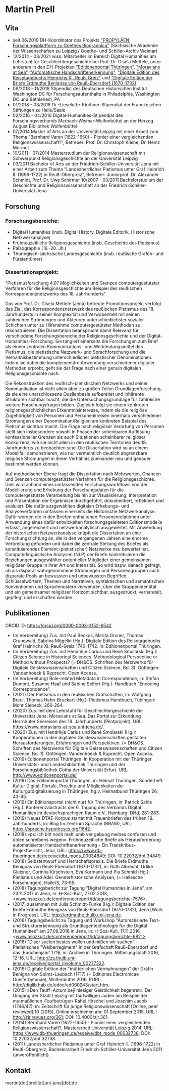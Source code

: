 
# Martin Prell

## Vita
* seit 06/2019 DH-Koordinator des Projekts ["PROPYLÄEN: Forschungsplattform zu Goethes Biographica"](https://goethe-biographica.de/) (Sächsische Akademie der Wissenschaften zu Leipzig / Goethe- und Schiller-Archiv Weimar)
* 12/2014 - 03/2021 wiss. Mitarbeiter im Bereich Digital Humanities am Lehrstuhl für Geschlechtergeschichte bei Prof. Dr. Gisela Mettele, unter anderem in den DH-Projekten ["Editionenportal Thüringen"](http://www.editionenportal.de/), ["Moravians at Sea"](https://www.moravians-at-sea.uni-jena.de/), ["Automatische Handschriftenerkennung"](https://www.gw.uni-jena.de/fakult%C3%A4t/historisches+institut/bereiche/geschlechtergeschichte/projekte/automatische+handschriftenerkennung+fr%C3%BChneuzeitlicher+briefe+von+frauen), ["Digitale Edition des Reisetagebuchs Heinrichs XI. Reuß-Greiz"](https://www.gw.uni-jena.de/edition_reisetagebuch) und ["Digitale Edition der Briefe Erdmuthe Benignas von Reuß-Ebersdorf (1670-1732)](http://erdmuthe.thulb.uni-jena.de/erdmuthe-digitale-edition/start.html)
* 09/2018 - 11/2018 Stipendiat des Deutschen Historischen Institut Washington DC für Forschungsaufenthalte in Philadelphia, Washington DC und Bethlehem, PA
* 01/2018 - 03/2018 Dr.-Lieselotte-Kirchner-Stipendiat der Franckeschen Stiftungen zu Halle/Saale
* 02/2016 - 04/2016 Digital-Humanities-Stipendiat des Forschungsverbunds Marbach-Weimar-Wolfenbüttel an der Herzog August Bibliothek Wolfenbüttel
* 07/2014 Master of Arts an der Universität Leipzig mit einer Arbeit zum Thema "Bernhard Varen (1622-1650) - Pionier einer vergleichenden Religionswissenschaft?", Betreuer: Prof. Dr. Christoph Kleine, Dr. Heinz Mürmel
* 10/2011 - 07/2014 Masterstudium der Religionswissenschaft mit Schwerpunkt Religionsgeschichte an der Universität Leipzig
* 03/2011 Bachelor of Arts an der Friedrich-Schiller-Universität Jena mit einer Arbeit zum Thema "Landesherrlicher Pietismus unter Graf Heinrich II. (1696-1722) in Reuß-Obergreiz", Betreuer: Juniorprof. Dr. Alexander Schmidt, Prof. Dr. Uwe Schirmer
10/2007 - 03/2011 Bachelorstudium der Geschichte und Religionswissenschaft an der Friedrich-Schiller-Universität Jena

## Forschung

### Forschungsbereiche:
* Digital Humanities (insb. Digital History, Digitale Editorik, Historische Netzwerkanalyse)
* Frühneuzeitliche Religionsgeschichte (insb. Geschichte des Pietismus)
* Paläographie (16.-20. Jh.)
* Thüringisch-sächsische Landesgeschichte (insb. reußische Grafen- und Fürstentümer)

### Dissertationsprojekt: 

"Pietismusforschung 4.0? Möglichkeiten und Grenzen computergestützter Verfahren für die Religionsgeschichte am Beispiel des reußischen Korrespondenznetzwerks des 18. Jahrhunderts"

Das von Prof. Dr. Gisela Mettele (Jena) betreute Promotionsprojekt verfolgt das Ziel, das Korrespondenznetzwerk des reußischen Pietismus des 18. Jahrhunderts in seiner Komplexität und Verwobenheit mit seinen zahlreichen Strömungen und Akteuren unterschiedlichster sozialer Schichten unter zu Hilfenahme computergestützter Methoden zu rekonstruieren. Die Dissertation beansprucht damit Relevanz für verschiedene Forschungsbereiche der Religionsgeschichte und der Digital-Humanities-Forschung. Sie tangiert einerseits die Forschungen zum Brief als einem zentralen Kommunikations- und Weltdeutungsmittel des Pietismus, die pietistische Netzwerk- und Sprachforschung und die Verhältnisbestimmung unterschiedlicher pietistischer Denominationen. Indem sie dabei die komplementäre Anwendung verschiedener digitaler Methoden erprobt, geht sie der Frage nach einer genuin digitalen Religionsgeschichte nach.

Die Rekonstruktion des reußisch-pietistischen Netzwerks und seiner Kommunikation ist nicht allein aber zu großen Teilen Grundlagenforschung, da sie eine unerschlossene Quellenbasis aufbereitet und inhärente Strukturen sichtbar macht, die die Untersuchungsgrundlage für zahlreiche weitere Forschungsfragen bilden. Zugleich folgt sie einem konkreten religionsgeschichtlichen Erkenntnisinteresse, indem sie die religiöse Zugehörigkeit von Personen und Personenkreisen innerhalb verschiedener Strömungen einer Denomination/Religion am konkreten Beispiel des Pietismus sichtbar macht. Die Frage nach religiöser Verortung von Personen stellt sich insbesondere sowohl in Phasen der scheinbaren Auflösung konfessioneller Grenzen als auch Situationen scheinbarer religiöser Konkurrenz, wie sie nicht allein in den reußischen Territorien des 18. Jahrhunderts zu beobachten sind. Die Dissertation wird so an einem Modellfall demonstrieren, wie nur vermeintlich deutlich abgrenzbare religiöse Strömungen in ihrem Verhätlnis zueinander neu und genauer bestimmt werden können.

Auf methodischer Ebene fragt die Dissertation nach Mehrwerten, Chancen und Grenzen computergestützter Verfahren für die Religionsgeschichte. Dies wird anhand eines umfassenden Forschungsworkflows von der Modellierung und Erhebung der Forschungsdaten für die computergestützte Verarbeitung bis hin zur Visualisierung, Interpretation und Präsentation der Ergebnisse durchgeführt, dokumentiert, reflektiert und evaluiert. Die dafür ausgewählten digitalen Erhebungs- und Analyseverfahren umfassen einerseits die Historische Netzwerkanalyse. Dafür werden die in den Briefen enthaltenen Personenrelationen unter Anwendung eines dafür entwickelten forschungsgeleiteten Editionsmodells erfasst, angereichert und netzwerkanalytisch ausgewertet. Mit Anwendung der historischen Netzwerkanalyse knüpft die Dissertation an eine Forschungsrichtung an, die in den vergangenen Jahren eine enorme Verbreitung gefunden und dabei die zentrale Stellung des Briefes als konstituierendes Element (pietistischer) Netzwerke neu bewertet hat. Computerlinguistische Analysen (NLP) der Briefe konkretisieren die Beziehungen ausgewählter potentieller Mitglieder einer gemeinsamen religiösen Gruppe in ihrer Art und Intensität. So wird bspw. danach gefragt, ob als disparat wahrgenommene Strömungen und Personengruppen auch disparate Pools an bewussten und unbewussten Begriffen, Schlüsselwörtern, Themen und Narrativen, syntaktischen und semantischen Konventionen und Sprachmustern verwenden, über die Gruppenidentität und ein gemeinsamer religiöser Horizont sichtbar, ausgedrückt, verhandelt, gepflegt und erschaffen werden.


## Publikationen
ORCID ID: https://orcid.org/0000-0003-3152-6542

* (In Vorbereitung) Zus. mit Paul Beckus, Marita Gruner, Thomas Grunewald, Sabrina Mögelin (Hg.): Digitale Edition des Reisetagebuchs Graf Heinrichs XI. Reuß-Greiz 1740-1742. In: Editionenportal Thüringen.
* (In Vorbereitung) Zus. mit Hendrikje Carius und René Smolarski (Hg.): Citizen Science in Historical Sciences. Methodological Perspective or Method without Prospects? (= DH&CS. Schriften des Netzwerks für Digitale Geisteswissenschaften und Citizen Science, Bd. 3). Göttingen: Vandenhoeck & Ruprecht. Open Access.
* (In Vorbereitung) Role-related Metadata in Correspondence, in: Stefan Dumont, Susanne Haaf und Sabine Seifert (Hg.): Handbuch "Encoding Correspondence".
* (2021) Der Pietismus in den reußischen Grafschaften, in: Wolfgang Breul, Thomas Hahn-Bruckart (Hg.): Pietismus Handbuch, Tübingen: Mohr Siebeck, 260-264.
* (2020) Zus. mit dem Lehrstuhl für Geschlechtergeschichte der Universität Jena: Moravians at Sea. Das Portal zur Erkundung Herrnhuter Seereisen des 18. Jahrhunderts (Pilotprojekt). URL: https://www.moravians-at-sea.uni-jena.de/.
* (2020) Zus. mit Hendrikje Carius und René Smolarski (Hg.): Kooperationen in den digitalen Geisteswissenschaften gestalten. Herausforderungen, Erfahrungen und Perspektiven. (= DH&CS. Schriften des Netzwerks für Digitale Geisteswissenschaften und Citizen Science, Bd. 1). Göttingen: Vandenhoeck & Ruprecht. Open Access.
* (2019) Editionenportal Thüringen. In Kooperation mit der Thüringer Universitäts- und Landesbibliothek Thüringen und der Forschungsbibliothek Gotha der Universität Erfurt. URL: http://www.editionenportal.de/
* (2019) Das Editionenportal Thüringen, in: Heimat Thüringen, Sonderheft: Kultur Digital: Portale, Projekte und Möglichkeiten der Kulturgutdigitalisierung in Thüringen, hg.v. Heimatbund Thüringen 26, 43-45.
* (2019) Ein Editionsportal (nicht nur) für Thüringen, in: Patrick Sahle (Hg.): Konferenzabstracts der 6. Tagung des Verbands Digital Humanities im deutschsprachigen Raum e.V., Hamburg: DHd, 281-283.
* (2019) Neues DTAE-Korpus startet mit Frauenbriefen des frühen 18. Jahrhunderts, in: Blog Im Zentrum Sprache (BBAW), URL: https://sprache.hypotheses.org/1642.
* (2018) »ps: ich bitt noch mahl umb ver gebung meines confusen und üblen schreibens wegen«. Frühneuzeitliche Briefe als Herausforderung automatisierter Handschriftenerkennung - Ein Transkribus-Projektbericht, Jena, URL: https://www.db-thueringen.de/receive/dbt_mods_00034849; DOI: 10.22032/dbt.34849
* (2018) Selbstentwurf und Herrschaftspraxis. Die Briefe Erdmuthe Benignas von Reuß-Ebersdorf (1670-1732), in: Ruth Albrecht, Urlike Gleixner, Corinna Kirschstein, Eva Kormann und Pia Schmid (Hg.): Pietismus und Adel. Genderhistorische Analysen, (= Hallesche Forschungen), Halle/S, 73-95.
* (2018) Tagungsbericht zur Tagung "Digital Humanities in Jena", am 23.11.2017 in Jena, in: H-Soz-Kult, 27.02.2018, <www.hsozkult.de/conferencereport/id/tagungsberichte-7576>.
* (2017) zusammen mit Julia Schmidt-Funke (Hg.): Digitale Edition der Briefe Erdmuthe Benignas von Reuß-Ebersdorf (1670-1732), Jena [Work in Progress]. URL: http://erdmuthe.thulb.uni-jena.de.
* (2016) Tagungsbericht zu Tagung und Workshop "Automatisierte Text- und Strukturerkennung als Grundlagentechnologie für die Digital Humanities" am 27.09.2016 in Jena, in: H-Soz-Kult, 17.11.2016, <www.hsozkult.de/conferencereport/id/tagungsberichte-6821>.
* (2016) "Diser seelen bestes wollen und mißen wir suchen" - Pietistisches "Weiberregiment" in der Grafschaft Reuß-Ebersdorf und das ,Epochenjahr' 1716, in: Archive in Thüringen. Mitteilungsblatt 2016, 12-16, URL: http://zs.thulb.uni-jena.de/receive/jportal_jpvolume_00277322.
* (2016) Digitale Edition der "mütterlichen Vermahnungen" der Gräfin Benigna von Solms-Laubach (1717) (= Editiones Electronicae Guelferbytanae), Wolfenbüttel 2016, PURL: http://diglib.hab.de/edoc/ed000243/start.htm.
* (2015) »Den Tauff=Actum beÿ hiesiger Geistlichkeit begehret«. Der Umgang der Stadt Leipzig mit taufwilligen Juden am Beispiel der mutmaßlichen ›Taufbetrüger‹ Rahel Hirschel und Joachim Jacob (1746/47), in: Zeitschrift für junge Religionswissenschaft [Online, peer reviewed] 10 (2015), Online erschienen am: 01 September 2015, URL : http://zjr.revues.org/361; DOI: 10.4000/zjr.361.
* (2014) Bernhard Varen (1622-1650) - Pionier einer vergleichenden Religionswissenschaft?, Masterarbeit Universität Leipzig 2014, URL: https://www.db-thueringen.de/receive/dbt_mods_00032738; DOI: 10.22032/dbt.32738.
* (2011) Landesherrlicher Pietismus unter Graf Heinrich II. (1696-1722) in Reuß-Obergreiz, Bachelorarbeit Friedrich-Schiller-Universität Jena 2011 (unveröffentlicht).

<!-- Tagungsorganisationen und Vorträge (Auswahl):

* (2021) Organisation der internationalen digitalen Konferenz "Digital Humanities and Gender History" am 5., 12., 19. und 26. Februar (gemeinsam mit Gisela Mettele und Pia Marzell)
* (2020) Organisation des digitalen Workshops "Transcribing − Encoding − Annotating: New Approaches of Technology and Methodology for Historical Sources in Crowd Sourcing and Citizen Science" am 26. und 27. November (gemeinsam mit Hendrikje Carius)
* (2020) Organsiation und Moderation des Panels „Altbausanierung mit Niveau – die Digitalisierung gedruckter Editionen“ im Rahmen der Tagung des Verbands Digital Humanities im deutschsprachigen Raum (Dhd) 2020, Paderborn (gemeinsam mit Thomas Stäcker, Torsten Schaßen, Frederike Neuber, Dominik Kasper, Max Grüntgens und Martina Gödel)
* (2019) Vortrag "Historical Sources of Women in the Digital Humanities - Overview and Automated Text Analysis" auf der Internationale Summer School der Digitalen Akademie Mainz -> Folien [pdf, 3 mb]
* (2018) Vortrag "Ein generisches Editionsportal (nicht nur) für Thüringen" im Rahmen des Workshops "(Digitale) Publikationsformen" der AG eHumanities in der Sächsischen Akademie der Wissenschaften zu Leipzig (gemeinsam mit Julia Schmidt-Funke)
* (2018) Vortrag zu "Die Bestimmung von Emotionen in Briefen pietistischer Schreiber*innen mit Hilfe computergestützter Verfahren" auf dem V. Internationalen Kongress für Pietismusforschung, 26.-29 August 2018 in Halle/Saale
* (2018) Organisation des Fachtages Digital Humanities in Thüringen zum Thema "Daten vernetzen, Ressourcen verknüpfen. Neue Herausforderungen für den digitalen Wandel (nicht nur) in Thüringen", 9. August in Gotha (zusammen mit Hendrikje Carius, Swantje Dogunke und Julia Schmidt-Funke), Tagungsbericht: www.hsozkult.de/conferencereport/id/tagungsberichte-8015
* (2017) Organisation des Thementages "Digital Humanities in Jena", 23. November, Jena (zusammen mit dem DHnet Jena); Tagungsbericht: www.hsozkult.de/conferencereport/id/tagungsberichte-7576
* (2017) Organisation des Workshops "Editionsportale" vom 3. bis 4. August an der Universität Jena (zusammen mit Julia Schmidt-Funke) und Vortrag mit dem Titel "Das Editionsportal Thüringen - Idee, Ziele, Herausforderungen", Tagungsbericht: www.hsozkult.de/conferencereport/id/tagungsberichte-7350
* (2015) Organisation des Workshops "Virtuelle Infrastrukturen für digitale Editionen. Entwicklungen, Perspektiven und Projekte" vom 12.-14. November 2015 an der Forschungsbibliothek Gotha (zusammen mit Hendrikje Carius, Forschungsbibliothek Gotha), Tagungsbericht: http://www.hsozkult.de/conferencereport/id/tagungsberichte-6575
* (2015) Vortrag zum Thema "Digitale Edition der Briefe Erdmuthe Benignas von Reuß-Ebersdorf (1670-1732)" auf der Tagung "Digitale Metamorphose: Digital Humanities und Editionswissenschaft" vom 2.-4. November 2015 in der Herzog August Bibliothek Wolfenbüttel
* (2015) Vortrag zum Thema "Selbstentwurf und Herrschaftspraxis. Die Briefe Erdmuthe Benignas von Reuß-Ebersdorf (1670-1732)" auf Interdisziplinärer Tagung "Gender - Pietismus - Adel" vom 21.-24. Oktober 2015 in den Franckeschen Stiftungen zu Halle.
* (2015) Vortrag zum Thema "Digitale Edition der Briefe Erdmuthe Benignas von Reuß-Ebersdorf" auf "22. Jahrestagung der ITUG" (international tustep user group) vom 7. bis 9. Oktober 2015 im Goethe- und Schiller-Archiv Weimar
* (2015) Organisation der Tagung "Digital-Humanities in Thüringen" am 23. Juni 2015 an der Universität Erfurt (zusammen mit Hendrikje Carius, Forschungsbibliothek Gotha)

Funktionen
* Gründungsmitglied des DHnet Jena
* Mitglied in der AG Digitale Geschichtswissenschaft im VHD
* Mitglied in der AG Digital Humanities Mitteldeutschland
* Mitglied im Facharbeitskreis "Digitale Geisteswissenschaften in Sachsen"
* Mitglied im "Netzwerk für Historische Grundwissenschaften" (NHG) der "Arbeitsgemeinschaft für Historische Grundwissenschaften" (AHiG)
* Mitglied im Arbeitskreis "Gender und Pietismus" am Interdisziplinären Zentrum für Pietismusforschung in Halle/Saale
* Mitglied im Netzwerk für digitale Geisteswissenschaften und Citizen Science

Lehre
Wintersemester 2020/21
* Lehreinheit: "Digitale Editionen und XML-TEI" im Rahmen des Seminars "Unterwegs in der Frühen Neuzeit. Ein digitales Projektseminar" von Prof. Dr. Julia Schmidt-Funke an der Friedrich-Alexander-Universität Erlangen-Nürnberg
* Lehreinheit: "HTML: Grundlagen und Anwendung" in der Übung "Erfahrungen von Frauen auf Schiffsreisen. Übung zur Transkription eines Reisetagebuchs des 18. Jahrhunderts" von Prof. Dr. Gisela Mettele an der FSU Jena

Sommersemester 2019
* Seminar: Einführung in Methoden, Techniken und Werkzeuge der Digitalen Geschichtswissenschaft
Der Digital Turn hat die Geistes- und Kulturwissenschaften vollends erfasst und gestaltet diese unter dem Label Digital Humanities zunehmend mit. Im Seminar werden wir uns damit beschäftigen, was sich hinter diesem Begriff verbirgt und wie sich die Anwendung digitaler Methoden und Techniken auf die Geschichtswissenschaft im Speziellen, bspw. ihre Erkenntnisinteressen, Methoden und Heuristiken sowie Arbeitsweisen und Fähigkeiten der Forschenden auswirkt. Indem zentrale Techniken und Methoden der Digital-History-Forschung kennengelernt werden (bspw. Digitalisierung und Aufbereitung historischer Quellen, automatische Volltexterkennung und -annotation, Digitale Editorik, Quantitative Analysen, Entitätenerkennung, Semantische Technologien, Historische Netzwerkanalyse, Geographische Informationssysteme, Datenvisualisierung etc.) soll der Anspruch der sich zunehmend als eigenständiger Forschungsbereich etablierenden Digital-History-Forschung kritisch hinterfragt und dabei deren Mehrwerte und Stärken aber auch Grenzen herausgearbeitet werden. Da die Digital Humanities ein stark international geprägter Forschungsbereich sind, wird - neben dem Interesse an digitalen Arbeitsweisen - die Bereitschaft zum Lesen englischsprachiger Texte vorausgesetzt. In der begleitenden Übung sollen die im Seminar besprochenen Techniken in der Praxis angewendet und eingeübt werden.

* Übung: Anwendung grundlegender Techniken und Werkzeuge der Digitalen Geschichtswissenschaft
Ergänzend zum Seminar "Einführung in Methoden, Techniken und Werkzeuge der Digitalen Geschichtswissenschaft" werden in der Übung zentrale Fertigkeiten aus dem Bereich der Digital History in der Praxisanwendung selbst ausprobiert und eingeübt, mit denen historische Quellen unter Zuhilfenahme digitaler Werkzeuge rekonstruiert, aufbereitet, verarbeitet, analysiert und publiziert werden können. Dazu gehören unter anderem Techniken der Volltexterkennung mittels OCR/HTR, der Texterfassung und -annotation mittels XML/TEI, der Texttransformation mittels XSLT, der Textpublikation mittels HTML sowie der Textanalyse mittels quantitativer Verfahren und Netzwerktechnologien. Die Voraussetzung zur Teilnahme ist neben dem Interesse am Erlernen digitaler Arbeitsweisen das Mitbringen eines eigenen Laptops sowie die Bereitschaft auch englischsprachige Texte zu lesen.

Literatur: Fotis Jannidis u.a. (Hg.): Digital Humanities : eine Einführung. Stuttgart 2017; Jörg Wettlaufer: Neue Erkenntnisse durch digitalisierte Geschichtswissenschaft(en)? Zur hermeneutischen Reichweite aktueller digitaler Methoden in informationszentrierten Fächern. In: Zeitschrift für digitale Geisteswissenschaften. 2016. DOI: 10.17175/2016_011.; Laura Busse u.a. (Hg.): Clio Guide. Ein Handbuch zu digitalen Ressourcen für die Geschichtswissenschaften. 2. erw. und aktualisierte Aufl., Berlin 2018, URL: https://guides.clio-online.de/guides.

Sommersemester 2018

* Übung: Erschließung handschriftlicher Quellen der Neuzeit. Vom Archiv bis zur digitalen Edition
Im Mittelpunkt der Übung steht die Transkription handschriftlicher Quellen der Neuzeit. Eingeübt wird das Lesen deutscher Handschriften in Kurrentschrift aus dem 16. bis 20. Jahrhundert anhand ausgewählter Beispiele. Gern können auch Handschriften für die gemeinsame Lektüre ins Seminar mitgebracht werden (z.B. Briefe der Groß- oder Urgroßeltern). Ergänzend bietet die Übung einen Einstieg in die digitale Editionsarbeit.

Kurt Dülfer, Hans-Enno Korn (Bearb.): Schrifttafeln zur deutschen Paläographie des 16.-20. Jahrhunderts, hrsg. von Karsten Uhde, Marburg 2007; Hans Wilhelm Eckardt, Gabriele Stüber, Thomas Trumpp, "Thun kund und zu wissen jedermänniglich". Paläographie, Aktenkunde, archivalische Textsorten, Köln 1999; Paul Arnold Grun, Leseschlüssel zu unserer alten Schrift, Limburg/Lahn 1984; Elisabeth Noichl (Bearb.): Deutsche Schriftkunde der Neuzeit. Ein Übungsbuch mit Beispielen aus bayerischen Archiven, München 2006; Simon Teuscher (Hrsg.): Ad fontes - Eine Einführung in den Umgang mit Quellen im Archiv, URL: http://www.adfontes.uzh.ch/1000.php.
Sommersemester 2017

* Workshop: Digital-Humanities-Workshop im Rahmen der kirchengeschichtlichen Sozietät der Theologischen Fakultät der Universität Mainz am 9. und 10. Juni auf der Ebernburg (Bad Münster am Stein) (XML/TEI, HTML, XSLT, Netzwerkanalyse).

Wintersemester 2015/16
* Übung: Erschließung handschriftlicher Quellen der Neuzeit. Vom Archiv bis zur (digitalen) Edition (gemeinsam mit Julia A. Schmidt-Funke).


# Digitale Religionsgeschichte

* [Editionen](erdmuthe/index.html)
* [Seegemeine](seaCongregation/index.html) -->

## Kontakt
martin[dot]prell[at]uni-jena[dot]de

